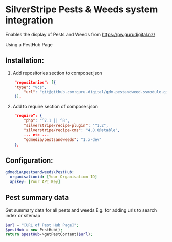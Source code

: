 # SilverStripe Pests & Weeds system integration

Enables the display of Pests and Weeds from https://pw.gurudigital.nz/ 

Using a PestHub Page

## Installation:

1. Add repositories section to composer.json
```json
    "repositories": [{
	"type": "vcs",
        "url": "git@github.com:guru-digital/gdm-pestandweed-ssmodule.git"
    }],
```
2. Add to require section of composer.json
```json
    "require": {
        "php": "^7.1 || ^8",
        "silverstripe/recipe-plugin": "^1.2",
        "silverstripe/recipe-cms": "4.8.0@stable",
        ... etc ...
        "gdmedia/pestsandweeds": "1.x-dev"
    },
```
## Configuration:
```yml
gdmedia\pestsandweeds\PestHub:
  organisationid: [Your Organisation ID]
  apikey: [Your API Key]
```

## Pest summary data

Get summary data for all pests and weeds 
E.g. for adding urls to search index or sitemap

```php
$url = "[URL of Pest Hub Page]";
$pestHub = new PestHub();
return $pestHub->getPestContent($url);
```
